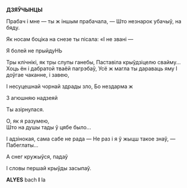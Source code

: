  
**ДЗЯЎЧЫНЦЫ**

Прабач і мне — ты ж іншым прабачала,  — Што незнарок убачыў, на бяду.

Як носам боціка на снезе ты пісала: «I не звані —

Я болей не прыйдуНЬ

Тры клічнікі, як тры слупы ганебы, Паставіла крыўдзіцелю свайму... Хоць ён і дабратой тваёй пагрэбаў, Усё ж магла ты дараваць яму I доўгае чаканне, і завею,

I несуцешнай чорнай здрады зло, Бо нездарма ж

3 агюшняю надзеяй

Ты азірнулася.

О, як я разумею,  
Што на душы тады ў цябе было...

I адзінокая, сама сабе не рада — He раз і я ў жыцш такое знаў, — Пабеглаты...

А снег кружыўся, падаў

I словы першай крыўды засыпаў.

**ALYES** bach **I** la
